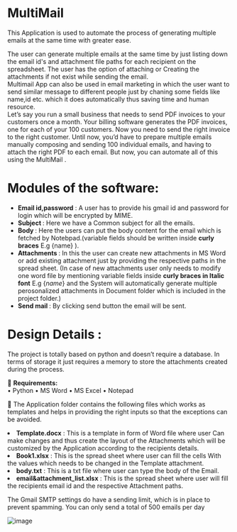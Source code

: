 # MultiMail

This Application is used to automate the process of generating multiple emails at the same time with greater ease.

The user can generate multiple emails at the same time by just listing down the email id's and attachment file paths for each recipient on the spreadsheet.
The user has the option of attaching or Creating the attachments if not exist while sending the email. \
Multimail App can also be used in email marketing in which the user want to send similar message to different people just by chaning some fields like name,id etc. which it does automatically thus saving time and human resource. \
Let’s say you run a small business that needs to send PDF invoices to your customers once a month. Your billing software generates the PDF invoices, one for each of your 100 customers. Now you need to send the right invoice to the right customer. Until now, you’d have to prepare multiple emails manually composing and sending 100 individual emails, and having to attach the right PDF to each email. But now, you can automate all of this using the MultiMail .


# Modules of the software:
<ul>
<li><b>Email id,password</b> : A user has to provide his gmail id and password for login which will be encrypted by MIME. </li>
<li><b>Subject  </b>         : Here we have a Common subject for all the emails.</li>
<li><b>Body    </b>          : Here the users can put the body content for the email which is fetched by Notebpad.(variable fields should be written inside <b> curly braces</b> E.g {name} ).</li>
<li><b>Attachments  </b>     : In this the user can create new attachments in MS Word or add existing attachment just by providing the respective paths in the spread sheet.  
                      (In case of new attachments user only needs to modify one word file by mentioning variable fields inside <b>curly braces in Italic font</b> E.g {<i>name</i>} and the System will 
                      automatically generate multiple perosonalized attachments in Document folder which is included in the project folder.) </li>
<li><b>Send mail   </b>      : By clicking send button the email will be sent. </li>
</ul>

# Design Details :
The project is totally based on python and doesn’t require a database. In terms of storage it just requires a memory to store the attachments created during the process.

	<b>Requirements:</b> <br />
•	Python 
•	MS Word
•	MS Excel
•	Notepad

	The Application folder contains the following files which works as templates and helps in providing the right inputs so that the exceptions can be avoided.

<li><b>Template.docx</b>              : This is a template in form of Word file where user 
                               Can make changes and thus create the layout of the 
                               Attachments which will be customized by the 
                               Application according to the recipients details.</li>

<li><b>Book1.xlsx</b>                 : This is the spread sheet where user can fill the cells 
                               With the values which needs to be changed in the 
                               Template attachment. </li>

<li><b>body.txt</b>                   : This is a txt file where user can type the body of the
                               Email. </li>

<li><b>email&attachment_list.xlsx</b> : This is the spread sheet where user will
                               fill the recipients email id and the respective 
                               Attachment paths. </li>
  </ul>



The Gmail SMTP settings do have a sending limit, which is in place to prevent spamming. You can only send a total of 500 emails per day


![image](https://user-images.githubusercontent.com/76241195/121818006-3de33200-cca2-11eb-9d72-b22df0c21b81.png)



